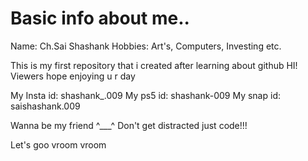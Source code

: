 # Basic info about me..

Name: Ch.Sai Shashank
Hobbies: Art's, Computers, Investing etc.

This is my first repository that i created after learning about github
HI! Viewers hope enjoying u r day

My Insta id: shashank_.009
My ps5 id: shashank-009
My snap id: saishashank.009

Wanna be my friend ^___^ 
Don't get distracted just code!!!

Let's goo vroom vroom 
